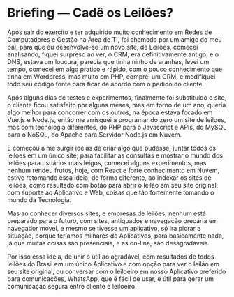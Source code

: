 # Briefing — Cadê os Leilões?

Após sair do exercito e ter adquirido muito conhecimento em Redes de Computadores e Gestão na Área de TI, foi chamado por um amigo do meu pai, para que eu desenvolve-se um novo site, de Leilões, comecei analisando, fiquei surpreso ao ver, o CRM, era definitivamente antigo, e o DNS, estava um loucura, parecia que tinha ninho de aranhas, levei um tempo, comecei em algo pratico e rápido, com o pouco conhecimento que tinha em Wordpress, mas muito em PHP, comprei um CRM, e modifiquei todo seu código fonte para ficar de acordo com o pedido do cliente.

Após alguns dias de testes e experimentos, finalmente foi substituído o site, o cliente ficou satisfeito por alguns meses, mas em torno de um ano, queria algo melhor para concorrer com os outros, na época estava focado em Vue.js e Node.js, então me arrisquei a programar do zero um site de leiloes, mas com tecnologia diferentes, do PHP para o Javascript e APIs, do MySQL para o NoSQL, do Apache para Servidor Node.js em Nuvem.

E começou a me surgir ideias de criar algo que pudesse, juntar todos os leiloes em um único site, para facilitar as consultas e mostrar o mundo dos leilões para usuários mais leigos, comecei alguns experimentos, mas nenhum rendeu frutos, hoje, com React e forte conhecimento em Nuvem, estive retomando essa ideia, de forma diferente, ao indexar os sites de leilões, como resultado com botão para abrir o leilão em seu site original, com suporte ao Aplicativo e Web, coisas que tão fortemente tomando o mundo da Tecnologia.

Mas ao conhecer diversos sites, e empresas de leilões, nenhum está preparado para o futuro, com sites, antiquados e navegação precária em navegador móvel, e mesmo se tivesse um aplicativo, só ira piorar a situação, porque teríamos milhares de Aplicativos, para basicamente nada, já que muitas coisas são presenciais, e as on-line, são desagradáveis.

Por isso essa ideia, de unir o útil ao agradável, com resultados de todos leilões do Brasil em um único Aplicativo e com opção para ver o leilão em seu site original, ou conversar com o leiloeiro em nosso Aplicativo preferido para comunicações, WhatsApp, que é fácil de usar, e útil para gerar um comunicação segura entre cliente e leiloeiro.
